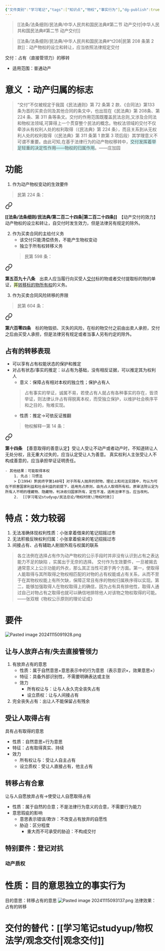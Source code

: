 ```yaml
---
{"文件类别":"学习笔记","tags":["知识点","物权","事实行为"],"dg-publish":true,"aliases":["现实交付"],"permalink":"/学习笔记studyup/物权法学/交付/","dgPassFrontmatter":true,"created":"2024-11-01T09:13:26.863+08:00","updated":"2024-11-30T22:25:57.627+08:00"}
---
```


> [[法条/法条细则/民法典/中华人民共和国民法典#第二节 动产交付\|中华人民共和国民法典#第二节 动产交付]]

> [[法条/法条细则/民法典/中华人民共和国民法典#^t208\|民第 208 条第 2 款]]：动产物权的设立和转让，应当依照法律规定交付

交付：占有（直接管领力）的移转
- 适用范围：普通动产
# 意义 ：动产归属的标志
>“交付”不仅被规定于我国《民法通则》第 72 条第 2 款、《合同法》第133 条为首的买卖合同及其他合同的条文中，也出现在《民法典》第 208条、第 224 条、第 311 条等条文。交付的作用范围既覆盖民法总则,又涉及合同法和物权法领域,可算得上一个贯穿整个民法的概念。物权法领域的交付不仅牵涉从有权利人处的权利取得（《民法典》第 224 条），而且关系到从无权利人处的权利取得（《民法典》第 311 条第 1 款第 3 项后段）其学理意义不可谓不重要。由此可知,在基于法律行为的动产物权移转中，<span style="background:rgba(173, 239, 239, 0.55)">交付发挥着举足轻重的决定性作用——物权的归属作用</span>。——庄加园
# 功能
1. 作为动产物权变动的生效要件
>民第 224 条：
<div class="transclusion internal-embed is-loaded"><a class="markdown-embed-link" href="/////#t224" aria-label="Open link"><svg xmlns="http://www.w3.org/2000/svg" width="24" height="24" viewBox="0 0 24 24" fill="none" stroke="currentColor" stroke-width="2" stroke-linecap="round" stroke-linejoin="round" class="svg-icon lucide-link"><path d="M10 13a5 5 0 0 0 7.54.54l3-3a5 5 0 0 0-7.07-7.07l-1.72 1.71"></path><path d="M14 11a5 5 0 0 0-7.54-.54l-3 3a5 5 0 0 0 7.07 7.07l1.71-1.71"></path></svg></a><div class="markdown-embed">



**[[法条/法条细则/民法典/第二百二十四条\|第二百二十四条]]**　【动产交付的效力】动产物权的设立和转让，自交付时发生效力，但是法律另有规定的除外。 

</div></div>

2. 作为买卖合同的主给付义务
	- 该交付只能清偿债务，不能产生物权变动
	- 独立于所有权转移义务
	>民第 598 条：
<div class="transclusion internal-embed is-loaded"><a class="markdown-embed-link" href="/////#t598" aria-label="Open link"><svg xmlns="http://www.w3.org/2000/svg" width="24" height="24" viewBox="0 0 24 24" fill="none" stroke="currentColor" stroke-width="2" stroke-linecap="round" stroke-linejoin="round" class="svg-icon lucide-link"><path d="M10 13a5 5 0 0 0 7.54.54l3-3a5 5 0 0 0-7.07-7.07l-1.72 1.71"></path><path d="M14 11a5 5 0 0 0-7.54-.54l-3 3a5 5 0 0 0 7.07 7.07l1.71-1.71"></path></svg></a><div class="markdown-embed">



**第五百九十八条**　出卖人应当履行向买受人<u>交付</u>标的物或者交付提取标的物的单证，<span style="background:rgba(205, 244, 105, 0.55)">并</span><u>转移标的物所有权</u>的义务。 

</div></div>

3. 作为买卖合同风险转移的界限
>民第 604 条：
<div class="transclusion internal-embed is-loaded"><a class="markdown-embed-link" href="/////#t604" aria-label="Open link"><svg xmlns="http://www.w3.org/2000/svg" width="24" height="24" viewBox="0 0 24 24" fill="none" stroke="currentColor" stroke-width="2" stroke-linecap="round" stroke-linejoin="round" class="svg-icon lucide-link"><path d="M10 13a5 5 0 0 0 7.54.54l3-3a5 5 0 0 0-7.07-7.07l-1.72 1.71"></path><path d="M14 11a5 5 0 0 0-7.54-.54l-3 3a5 5 0 0 0 7.07 7.07l1.71-1.71"></path></svg></a><div class="markdown-embed">



**第六百零四条**　标的物毁损、灭失的风险，在标的物交付之前由出卖人承担，交付之后由买受人承担，但是法律另有规定或者当事人另有约定的除外。 

</div></div>

## 占有的转移表现
- 可以享有占有权能状态的保护和推定
- 对占有状态/事实的推定：以占有为基础，没有相反证据，可以推定其为权利人
	- 意义：保障占有相对本权的独立性；保护占有人
	>占有事实的举证，诚属不易，若使占有人就占有各种事实的存在，皆须举证，则法律认许占有得脱离本权，而受独立保护，以维护社会秩序平和之目的，殆难实现。
	- 性质：推定→可依反证推翻
	>物权解释一第 14 条：
<div class="transclusion internal-embed is-loaded"><a class="markdown-embed-link" href="////#t14" aria-label="Open link"><svg xmlns="http://www.w3.org/2000/svg" width="24" height="24" viewBox="0 0 24 24" fill="none" stroke="currentColor" stroke-width="2" stroke-linecap="round" stroke-linejoin="round" class="svg-icon lucide-link"><path d="M10 13a5 5 0 0 0 7.54.54l3-3a5 5 0 0 0-7.07-7.07l-1.72 1.71"></path><path d="M14 11a5 5 0 0 0-7.54-.54l-3 3a5 5 0 0 0 7.07 7.07l1.71-1.71"></path></svg></a><div class="markdown-embed">



**第十四条**　【善意取得的善意认定】受让人受让不动产或者动产时，不知道转让人无处分权，且无重大过失的，应当认定受让人为善意。
真实权利人主张受让人不构成善意的，应当承担举证证明责任。 

</div></div>

	- 其他结果：可能取得本权
		1. 先占：习惯法
		>【（1994）黔民终字第148号】对于所有人抛弃的财物，理论上和司法实践中，均认为可在不损害国家利益和社会利益的前提下，适用先占原则，由先占人取得所有权。原审法院认定为所有人不明的埋藏物、隐藏物，判决收归国家所有，定性不准，适用法律不当，应当改判。
		2.  [[学习笔记studyup/民法总论/物权时效\|物权时效]]
# 特点：效力较弱
1. 无法准确体现权利性质：小张拿着借来的笔记招摇过市
2. 无法积极反映权利归属：小张拿着偷来的笔记招摇过市
3. 间接占有、占有辅助人削弱外观与权属的联系

>各立法例在选择占有作为动产物权的公示手段时并非没有认识到占有之表达能力不足的缺陷 ，实属出于无奈的选择。
>交付作为生效要件，一旦被揭去通常意义上公示功能的外衣，那么其正当性可源于两个方面。第一，使取得人能取得与其所取得之物权相匹配的对物的占有权能或占有关系，从而不至于在其物权权能上有所欠缺，保障正常且有序的物权归属秩序得以实现。第二，能够加强取得人在物权取得上的确信，因为占有具有排他性，取得人通过自己对物占有之取得也就可以确信地排除他人对该物之物权取得的可能。——张双根《物权公示原则的理论证成》
# 要件
![Pasted image 20241115091928.png](/img/user/%E8%BF%90%E8%A1%8C%E6%9D%82/%E9%99%84%E4%BB%B6/Pasted%20image%2020241115091928.png)
## 让与人放弃占有/失去直接管领力
1. 有放弃占有的意思
	- 性质：属于自然意思+意思表示中的行为意思（表示意识×，效果意思×）
	- 特征：具备外部识别性，不需要明确表达或主张
	- 效力
		- 所有权让与：让与人永久完全丧失占有
		- 设立质权：让与人间接占有
2. 完全丧失占有：出让人不能保留占有残余
## 受让人取得占有
具有占有取得的意思
- 性质：自然意思+行为意思
- 特征：占有取得真实、持续
- 效力
	- 所有权让与：受让人自主占有
	- 设立质权：受让人直接占有，他主占有
## 转移占有合意
让与人自愿放弃占有→使受让人自愿取得占有
- 性质：属于自然的合意；不是法律行为意义的合意，不需要行为能力
- 意思瑕疵的影响
	- 意思表示错误/欺诈：不改变占有放弃的自愿性
	- 胁迫：区分程度
		- 重大而不可承受的胁迫：不构成交付
## 特别要件：登记对抗
### 动产质权
# 性质：目的意思独立的事实行为
目的意思：转移占有的意思
![Pasted image 20241115093137.png](/img/user/%E8%BF%90%E8%A1%8C%E6%9D%82/%E9%99%84%E4%BB%B6/Pasted%20image%2020241115093137.png)
法律效果：占有的转移
# 交付的替代：[[学习笔记studyup/物权法学/观念交付\|观念交付]]
